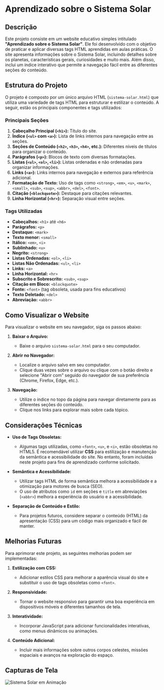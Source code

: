 # Aprendizado sobre o Sistema Solar

## Descrição

Este projeto consiste em um website educativo simples intitulado **"Aprendizado sobre o Sistema Solar"**. Ele foi desenvolvido com o objetivo de praticar e aplicar diversas tags HTML aprendidas em aulas práticas. O site apresenta informações sobre o Sistema Solar, incluindo detalhes sobre os planetas, características gerais, curiosidades e muito mais. Além disso, inclui um índice interativo que permite a navegação fácil entre as diferentes seções do conteúdo.

## Estrutura do Projeto

O projeto é composto por um único arquivo HTML (`sistema-solar.html`) que utiliza uma variedade de tags HTML para estruturar e estilizar o conteúdo. A seguir, estão os principais componentes e tags utilizados:

### Principais Seções

1. **Cabeçalho Principal (`<h1>`):** Título do site.
2. **Índice (`<ul>` com `<a>`):** Lista de links internos para navegação entre as seções.
3. **Seções de Conteúdo (`<h2>`, `<h3>`, `<h4>`, etc.):** Diferentes níveis de títulos para organizar o conteúdo.
4. **Parágrafos (`<p>`):** Blocos de texto com diversas formatações.
5. **Listas (`<ul>`, `<ol>`, `<li>`):** Listas ordenadas e não ordenadas para organizar informações.
6. **Links (`<a>`):** Links internos para navegação e externos para referência adicional.
7. **Formatação de Texto:** Uso de tags como `<strong>`, `<em>`, `<u>`, `<mark>`, `<small>`, `<sub>`, `<sup>`, `<abbr>`, `<del>`, `<font>`.
8. **Citação (`<blockquote>`):** Destaque para citações relevantes.
9. **Linha Horizontal (`<hr>`):** Separação visual entre seções.

### Tags Utilizadas

- **Cabeçalhos:** `<h1>` até `<h6>`
- **Parágrafos:** `<p>`
- **Destaque:** `<mark>`
- **Texto menor:** `<small>`
- **Itálico:** `<em>`, `<i>`
- **Sublinhado:** `<u>`
- **Negrito:** `<strong>`
- **Listas Ordenadas:** `<ol>`, `<li>`
- **Listas Não Ordenadas:** `<ul>`, `<li>`
- **Links:** `<a>`
- **Linha Horizontal:** `<hr>`
- **Subscrito e Sobrescrito:** `<sub>`, `<sup>`
- **Citação em Bloco:** `<blockquote>`
- **Fonte:** `<font>` (tag obsoleta, usada para fins educativos)
- **Texto Deletado:** `<del>`
- **Abreviação:** `<abbr>`

## Como Visualizar o Website

Para visualizar o website em seu navegador, siga os passos abaixo:

1. **Baixar o Arquivo:**

   - Baixe o arquivo `sistema-solar.html` para o seu computador.

2. **Abrir no Navegador:**

   - Localize o arquivo salvo em seu computador.
   - Clique duas vezes sobre o arquivo ou clique com o botão direito e selecione "Abrir com" seguido do navegador de sua preferência (Chrome, Firefox, Edge, etc.).

3. **Navegação:**
   - Utilize o índice no topo da página para navegar diretamente para as diferentes seções do conteúdo.
   - Clique nos links para explorar mais sobre cada tópico.

## Considerações Técnicas

- **Uso de Tags Obsoletas:**

  - Algumas tags utilizadas, como `<font>`, `<u>`, e `<i>`, estão obsoletas no HTML5. É recomendável utilizar **CSS** para estilização e manutenção da semântica e acessibilidade do site. No entanto, foram incluídas neste projeto para fins de aprendizado conforme solicitado.

- **Semântica e Acessibilidade:**

  - Utilizar tags HTML de forma semântica melhora a acessibilidade e a otimização para motores de busca (SEO).
  - O uso de atributos como `id` em seções e `title` em abreviações (`<abbr>`) melhora a experiência do usuário e a acessibilidade.

- **Separação de Conteúdo e Estilo:**
  - Para projetos futuros, considere separar o conteúdo (HTML) da apresentação (CSS) para um código mais organizado e fácil de manter.

## Melhorias Futuras

Para aprimorar este projeto, as seguintes melhorias podem ser implementadas:

1. **Estilização com CSS:**

   - Adicionar estilos CSS para melhorar a aparência visual do site e substituir o uso de tags obsoletas como `<font>`.

2. **Responsividade:**

   - Tornar o website responsivo para garantir uma boa experiência em dispositivos móveis e diferentes tamanhos de tela.

3. **Interatividade:**

   - Incorporar JavaScript para adicionar funcionalidades interativas, como menus dinâmicos ou animações.

4. **Conteúdo Adicional:**
   - Incluir mais informações sobre outros corpos celestes, missões espaciais e avanços na exploração do espaço.

## Capturas de Tela

![Sistema Solar em Animação](https://giphy.com/gifs/dVmsvdLzY0fIonmYKp)
